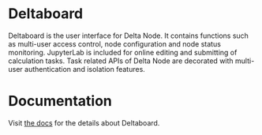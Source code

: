 # Deltaboard

Deltaboard is the user interface for Delta Node.
It contains functions such as multi-user access control,
node configuration and node status monitoring. JupyterLab is included for online
editing and submitting of calculation tasks. Task related APIs of Delta Node are
decorated with multi-user authentication and isolation features.

# Documentation

Visit [the docs](https://docs.deltampc.com/v/en/system-deployment/start-deltaboard)
for the details about Deltaboard.
